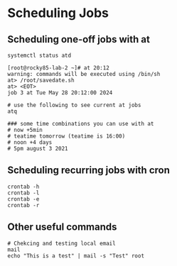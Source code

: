 # Scheduling Jobs

## Scheduling one-off jobs with at
```
systemctl status atd

[root@rocky85-lab-2 ~]# at 20:12
warning: commands will be executed using /bin/sh
at> /root/savedate.sh
at> <EOT>
job 3 at Tue May 28 20:12:00 2024

# use the following to see current at jobs
atq

### some time combinations you can use with at
# now +5min
# teatime tomorrow (teatime is 16:00)
# noon +4 days
# 5pm august 3 2021

```

## Scheduling recurring jobs with cron
```
crontab -h
crontab -l
crontab -e
crontab -r
```

## Other useful commands
```
# Chekcing and testing local email
mail
echo "This is a test" | mail -s "Test" root

```